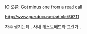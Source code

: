 # 
IO 오류: Got minus one from a read call

http://www.gurubee.net/article/59711

자주 생기는데.. 사내 테스트베드라 그런가..